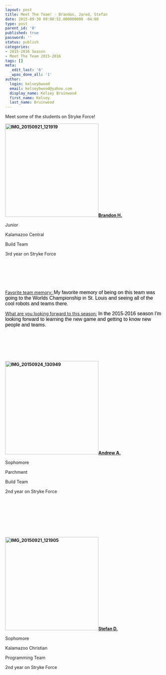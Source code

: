 ```yaml
---
layout: post
title: Meet The Team! - Brandon, Jared, Stefan
date: 2015-09-30 09:00:52.000000000 -04:00
type: post
parent_id: '0'
published: true
password: ''
status: publish
categories:
- 2015-2016 Season
- Meet The Team 2015-2016
tags: []
meta:
  _edit_last: '6'
  _wpas_done_all: '1'
author:
  login: kelseybwood
  email: kelseybwood@yahoo.com
  display_name: Kelsey Bruinwood
  first_name: Kelsey
  last_name: Bruinwood
---
```

<p>Meet some of the students on Stryke Force!</p>
<p><strong><span style="text-decoration: underline;"><img class="alignleft size-medium wp-image-2806" src="{{ site.baseurl }}/assets/images/IMG_20150921_121919-300x300.jpg" alt="IMG_20150921_121919" width="300" height="300" />Brandon H.</span></strong></p>
<p>Junior</p>
<p>Kalamazoo Central</p>
<p>Build Team</p>
<p>3rd year on Stryke Force</p>
<p>&nbsp;</p>
<p>&nbsp;</p>
<p>&nbsp;</p>
<p><span style="text-decoration: underline;">Favorite team memory: </span><span style="color: #000000; font-family: sans-serif; font-size: medium; line-height: normal; widows: auto;">My favorite memory of being on this team was going to the Worlds Championship in St. Louis and seeing all of the cool robots and teams there.</span></p>
<p><span style="text-decoration: underline;">What are you looking forward to this season:</span><span style="color: #000000; font-family: sans-serif; font-size: medium; line-height: normal; widows: auto;"> In the 2015-2016 season I'm looking forward to learning the new game and getting to know new people and teams.</span></p>
<p>&nbsp;</p>
<p>&nbsp;</p>
<p>&nbsp;</p>
<p><span style="text-decoration: underline;"><strong><a href="http://strykeforce.org/wp-content/uploads/2015/09/IMG_20150924_130949.jpg"><img class="alignleft size-medium wp-image-2831" src="{{ site.baseurl }}/assets/images/IMG_20150924_130949-300x300.jpg" alt="IMG_20150924_130949" width="300" height="300" /></a>Andrew A.<br />
</strong></span></p>
<p>Sophomore</p>
<p>Parchment</p>
<p>Build Team</p>
<p>2nd year on Stryke Force</p>
<p>&nbsp;</p>
<p>&nbsp;</p>
<p>&nbsp;</p>
<p>&nbsp;</p>
<p><b><u><a href="http://strykeforce.org/wp-content/uploads/2015/09/IMG_20150921_121905.jpg"><img class="alignleft size-medium wp-image-2807" src="{{ site.baseurl }}/assets/images/IMG_20150921_121905-300x300.jpg" alt="IMG_20150921_121905" width="300" height="300" /></a>Stefan D.</u></b></p>
<p>Sophomore</p>
<p>Kalamazoo Christian</p>
<p>Programming Team</p>
<p>2nd year on Stryke Force</p>
<p>&nbsp;</p>
<p>&nbsp;</p>
<p>&nbsp;</p>
<p>&nbsp;</p>
<p>&nbsp;</p>
<p>&nbsp;</p>
